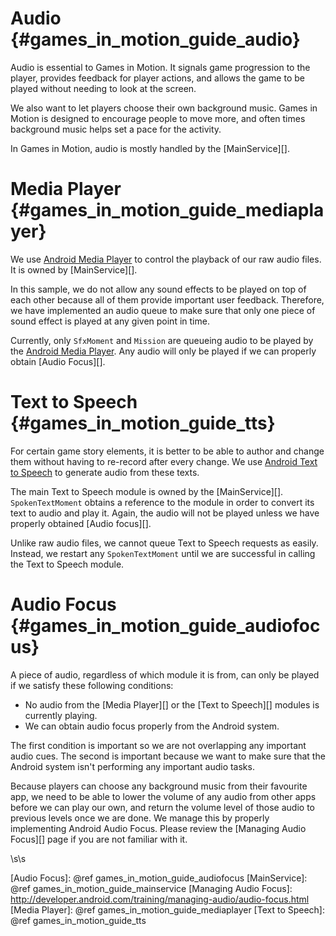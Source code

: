Audio {#games_in_motion_guide_audio}
=====

Audio is essential to Games in Motion. It signals game progression to the
player, provides feedback for player actions, and allows the game to be played
without needing to look at the screen.

We also want to let players choose their own background music. Games in Motion
is designed to encourage people to move more, and often times background music
helps set a pace for the activity.

In Games in Motion, audio is mostly handled by the [MainService][].

# Media Player {#games_in_motion_guide_mediaplayer}

We use [Android Media Player][] to control the playback of our raw audio files.
It is owned by [MainService][].

In this sample, we do not allow any sound effects to be played on top of each
other because all of them provide important user feedback. Therefore, we have
implemented an audio queue to make sure that only one piece of sound effect is
played at any given point in time.

Currently, only `SfxMoment` and `Mission` are queueing audio to be played by the
[Android Media Player][]. Any audio will only be played if we can properly
obtain [Audio Focus][].

# Text to Speech {#games_in_motion_guide_tts}

For certain game story elements, it is better to be able to author and change
them without having to re-record after every change. We use
[Android Text to Speech][] to generate audio from these texts.

The main Text to Speech module is owned by the [MainService][].
`SpokenTextMoment` obtains a reference to the module in order to convert its
text to audio and play it. Again, the audio will not be played unless we have
properly obtained [Audio focus][].

Unlike raw audio files, we cannot queue Text to Speech requests as easily.
Instead, we restart any `SpokenTextMoment` until we are successful in calling
the Text to Speech module.

# Audio Focus {#games_in_motion_guide_audiofocus}

A piece of audio, regardless of which module it is from, can only be played if
we satisfy these following conditions:

* No audio from the [Media Player][] or the [Text to Speech][] modules is
  currently playing.
* We can obtain audio focus properly from the Android system.

The first condition is important so we are not overlapping any important audio
cues. The second is important because we want to make sure that the Android
system isn't performing any important audio tasks.

Because players can choose any background music from their favourite app, we
need to be able to lower the volume of any audio from other apps before we can
play our own, and return the volume level of those audio to previous levels once
we are done. We manage this by properly implementing Android Audio Focus. Please
review the [Managing Audio Focus][] page if you are not familiar with it.

\s\s

  [Android Media Player]: http://developer.android.com/reference/android/media/MediaPlayer.html
  [Android Text to Speech]: http://developer.android.com/reference/android/speech/tts/TextToSpeech.html
  [Audio Focus]: @ref games_in_motion_guide_audiofocus
  [MainService]: @ref games_in_motion_guide_mainservice
  [Managing Audio Focus]: http://developer.android.com/training/managing-audio/audio-focus.html
  [Media Player]: @ref games_in_motion_guide_mediaplayer
  [Text to Speech]: @ref games_in_motion_guide_tts
